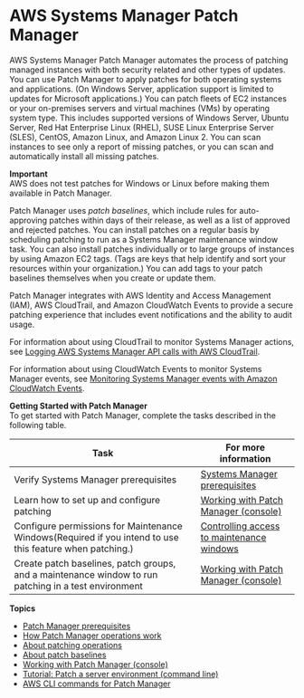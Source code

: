 # AWS Systems Manager Patch Manager<a name="systems-manager-patch"></a>

AWS Systems Manager Patch Manager automates the process of patching managed instances with both security related and other types of updates\. You can use Patch Manager to apply patches for both operating systems and applications\. \(On Windows Server, application support is limited to updates for Microsoft applications\.\) You can patch fleets of EC2 instances or your on\-premises servers and virtual machines \(VMs\) by operating system type\. This includes supported versions of Windows Server, Ubuntu Server, Red Hat Enterprise Linux \(RHEL\), SUSE Linux Enterprise Server \(SLES\), CentOS, Amazon Linux, and Amazon Linux 2\. You can scan instances to see only a report of missing patches, or you can scan and automatically install all missing patches\. 

**Important**  
AWS does not test patches for Windows or Linux before making them available in Patch Manager\.

Patch Manager uses *patch baselines*, which include rules for auto\-approving patches within days of their release, as well as a list of approved and rejected patches\. You can install patches on a regular basis by scheduling patching to run as a Systems Manager maintenance window task\. You can also install patches individually or to large groups of instances by using Amazon EC2 tags\. \(Tags are keys that help identify and sort your resources within your organization\.\) You can add tags to your patch baselines themselves when you create or update them\. 

Patch Manager integrates with AWS Identity and Access Management \(IAM\), AWS CloudTrail, and Amazon CloudWatch Events to provide a secure patching experience that includes event notifications and the ability to audit usage\.

For information about using CloudTrail to monitor Systems Manager actions, see [Logging AWS Systems Manager API calls with AWS CloudTrail](monitoring-cloudtrail-logs.md)\.

For information about using CloudWatch Events to monitor Systems Manager events, see [Monitoring Systems Manager events with Amazon CloudWatch Events](monitoring-cloudwatch-events.md)\.

**Getting Started with Patch Manager**  
To get started with Patch Manager, complete the tasks described in the following table\.


| Task | For more information | 
| --- | --- | 
|  Verify Systems Manager prerequisites  |  [Systems Manager prerequisites](systems-manager-prereqs.md)  | 
|  Learn how to set up and configure patching  |  [Working with Patch Manager \(console\)](sysman-patch-working.md)  | 
| Configure permissions for Maintenance Windows\(Required if you intend to use this feature when patching\.\) | [Controlling access to maintenance windows](sysman-maintenance-permissions.md) | 
|  Create patch baselines, patch groups, and a maintenance window to run patching in a test environment  |  [Working with Patch Manager \(console\)](sysman-patch-working.md)  | 

**Topics**
+ [Patch Manager prerequisites](patch-manager-prerequisites.md)
+ [How Patch Manager operations work](patch-manager-how-it-works.md)
+ [About patching operations](about-patching-operations.md)
+ [About patch baselines](about-patch-baselines.md)
+ [Working with Patch Manager \(console\)](sysman-patch-working.md)
+ [Tutorial: Patch a server environment \(command line\)](sysman-patch-cliwalk.md)
+ [AWS CLI commands for Patch Manager](patch-manager-cli-commands.md)
